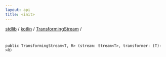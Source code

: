 ```yaml
---
layout: api
title: <init>
---
```

[stdlib](../../index.html) / [kotlin](../index.html) / [TransformingStream](index.html) / [<init>](_init_.html)

# <init>

```
public TransformingStream<T, R> (stream: Stream<T>, transformer: (T)->R)
```
